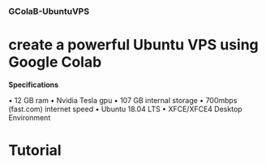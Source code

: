 ### GColaB-UbuntuVPS

# create a powerful Ubuntu VPS using Google Colab

**Specifications**

• 12 GB ram
• Nvidia Tesla gpu
• 107 GB internal storage
• 700mbps (fast.com) internet speed
• Ubuntu 18.04 LTS
• XFCE/XFCE4 Desktop Environment

# **Tutorial**
